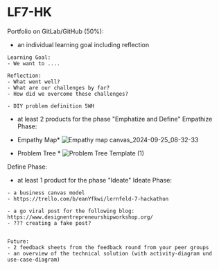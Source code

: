 # LF7-HK


Portfolio on GitLab/GitHub (50%):
- an individual learning goal including reflection
```
Learning Goal:
- We want to ....

Reflection:
- What went well?
- What are our challenges by far?
- How did we overcome these challenges?
```
```
- DIY problem definition 5WH
```

- at least 2 products for the phase "Emphatize and Define"
Empathize Phase:
* Empathy Map* 
![Empathy map canvas_2024-09-25_08-32-33](https://github.com/user-attachments/assets/5ccb8d77-3fe5-42d7-9c14-35ab38961fd5)

* Problem Tree *
![Problem Tree Template (1)](https://github.com/user-attachments/assets/bb759211-f310-4dc8-a4fd-b5ffef4f7816)

Define Phase:

- at least 1 product for the phase "Ideate"
Ideate Phase:




```
- a business canvas model
- https://trello.com/b/eanYfkwi/lernfeld-7-hackathon

- a go viral post for the following blog: https://www.designentrepreneurshipworkshop.org/
- ??? creating a fake post?


Future:
- 2 feedback sheets from the feedback round from your peer groups
- an overview of the technical solution (with activity-diagram und use-case-diagram)
```
